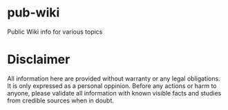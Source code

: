 # pub-wiki
Public Wiki info for various topics


# Disclaimer
All information here are provided without warranty or any legal obligations.
It is only expressed as a personal oppinion. Before any actions or harm to anyone,
please validate all information with known visible facts and studies from credible 
sources when in doubt.

